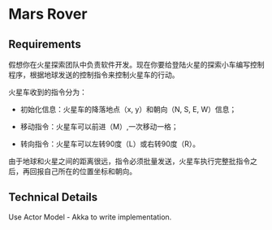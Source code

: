 # Mars Rover

## Requirements

假想你在火星探索团队中负责软件开发。现在你要给登陆火星的探索小车编写控制程序，根据地球发送的控制指令来控制火星车的行动。

火星车收到的指令分为：

- 初始化信息：火星车的降落地点（x, y）和朝向（N, S, E, W）信息；

- 移动指令：火星车可以前进（M）,一次移动一格；

- 转向指令：火星车可以左转90度（L）或右转90度（R）。

由于地球和火星之间的距离很远，指令必须批量发送，火星车执行完整批指令之后，再回报自己所在的位置坐标和朝向。

## Technical Details

Use Actor Model - Akka to write implementation.
